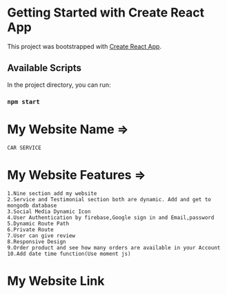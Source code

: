 # Getting Started with Create React App

This project was bootstrapped with [Create React App](https://github.com/facebook/create-react-app).

## Available Scripts

In the project directory, you can run:

### `npm start`

# My Website Name =>
    CAR SERVICE
# My Website Features =>
    1.Nine section add my website
    2.Service and Testimonial section both are dynamic. Add and get to mongodb database
    3.Social Media Dynamic Icon
    4.User Authentication by firebase,Google sign in and Email,password
    5.Dynamic Route Path
    6.Private Route
    7.User can give review
    8.Responsive Design
    9.Order product and see how many orders are available in your Account
    10.Add date time function(Use moment js)
# My Website Link
    
